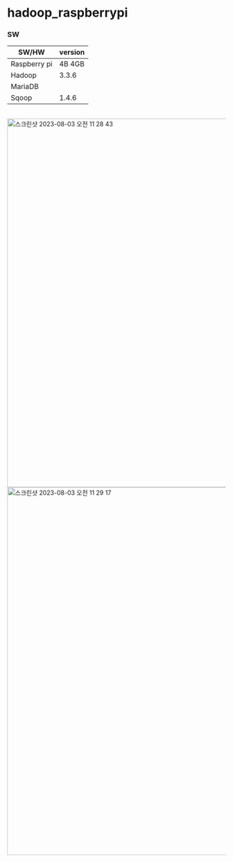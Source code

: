 # hadoop_raspberrypi

### SW
|SW/HW|version|
|---|---|
|Raspberry pi|4B 4GB|
|Hadoop|3.3.6|
|MariaDB||
|Sqoop|1.4.6|

</br>

<img width="850" alt="스크린샷 2023-08-03 오전 11 28 43" src="https://github.com/bokyung124/hadoop_raspberrypi/assets/53086873/1c3c4c96-0825-43ee-9b0e-8c43ce204713">

<img width="848" alt="스크린샷 2023-08-03 오전 11 29 17" src="https://github.com/bokyung124/hadoop_raspberrypi/assets/53086873/afeaac1d-ded9-49a7-b3d1-db51eee1e1b0">

